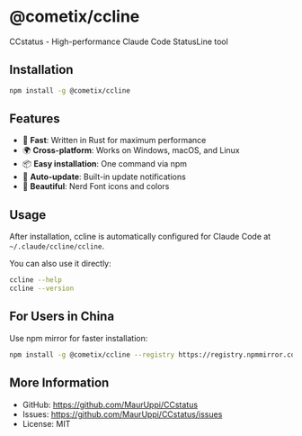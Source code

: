 # @cometix/ccline

CCstatus - High-performance Claude Code StatusLine tool

## Installation

```bash
npm install -g @cometix/ccline
```

## Features

- 🚀 **Fast**: Written in Rust for maximum performance
- 🌍 **Cross-platform**: Works on Windows, macOS, and Linux
- 📦 **Easy installation**: One command via npm
- 🔄 **Auto-update**: Built-in update notifications
- 🎨 **Beautiful**: Nerd Font icons and colors

## Usage

After installation, ccline is automatically configured for Claude Code at `~/.claude/ccline/ccline`.

You can also use it directly:

```bash
ccline --help
ccline --version
```

## For Users in China

Use npm mirror for faster installation:

```bash
npm install -g @cometix/ccline --registry https://registry.npmmirror.com
```

## More Information

- GitHub: https://github.com/MaurUppi/CCstatus
- Issues: https://github.com/MaurUppi/CCstatus/issues
- License: MIT
